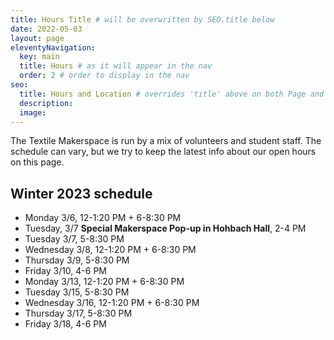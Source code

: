 ```yaml
---
title: Hours Title # will be overwritten by SEO.title below
date: 2022-05-03
layout: page
eleventyNavigation:
  key: main
  title: Hours # as it will appear in the nav
  order: 2 # order to display in the nav
seo:
  title: Hours and Location # overrides 'title' above on both Page and META
  description:
  image:
---
```


The Textile Makerspace is run by a mix of volunteers and student staff. The schedule can vary, but we try to keep the latest info about our open hours on this page.

## Winter 2023 schedule

- Monday 3/6, 12-1:20 PM + 6-8:30 PM
- Tuesday, 3/7 **Special Makerspace Pop-up in Hohbach Hall**, 2-4 PM
- Tuesday 3/7, 5-8:30 PM
- Wednesday 3/8, 12-1:20 PM + 6-8:30 PM
- Thursday 3/9, 5-8:30 PM
- Friday 3/10, 4-6 PM
- Monday 3/13, 12-1:20 PM + 6-8:30 PM
- Tuesday 3/15, 5-8:30 PM
- Wednesday 3/16, 12-1:20 PM + 6-8:30 PM
- Thursday 3/17, 5-8:30 PM
- Friday 3/18, 4-6 PM